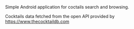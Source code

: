 Simple Android application for coctails search and browsing.

Cocktails data fetched from the open API provided by https://www.thecocktaildb.com
